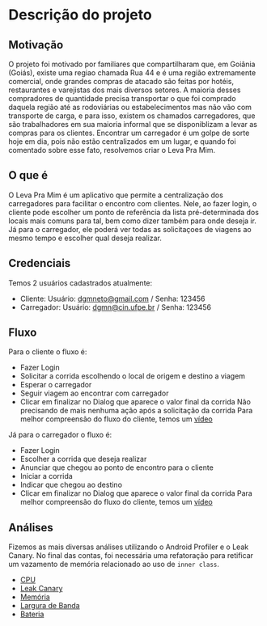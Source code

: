 # Descrição do projeto

## Motivação
O projeto foi motivado por familiares que compartilharam que, em Goiânia (Goiás), existe uma regiao chamada Rua 44 e é uma região extremamente comercial, onde grandes compras de atacado são feitas por hotéis, restaurantes e varejistas dos mais diversos setores.
A maioria desses compradores de quantidade precisa transportar o que foi comprado daquela região até as rodoviárias ou estabelecimentos mas não vão com transporte de carga, e para isso, existem os chamados carregadores, que são trabalhadores em sua maioria informal que se disponiblizam a levar as compras para os clientes.
Encontrar um carregador é um golpe de sorte hoje em dia, pois não estão centralizados em um lugar, e quando foi comentado sobre esse fato, resolvemos criar o Leva Pra Mim.

## O que é
O Leva Pra Mim é um aplicativo que permite a centralização dos carregadores para facilitar o encontro com clientes. Nele, ao fazer login, o cliente pode escolher um ponto de referência da lista pré-determinada dos locais mais comuns para tal, bem como dizer também para onde deseja ir.
Já para o carregador, ele poderá ver todas as solicitaçoes de viagens ao mesmo tempo e escolher qual deseja realizar.

## Credenciais

Temos 2 usuários cadastrados atualmente:
 - Cliente: Usuário: dgmneto@gmail.com / Senha: 123456
 - Carregador: Usuário: dgmn@cin.ufpe.br / Senha: 123456

## Fluxo
Para o cliente o fluxo é:
- Fazer Login
- Solicitar a corrida escolhendo o local de origem e destino a viagem
- Esperar o carregador
- Seguir viagem ao encontrar com carregador
- Clicar em finalizar no Dialog que aparece o valor final da corrida
Não precisando de mais nenhuma ação após a solicitação da corrida
Para melhor compreensão do fluxo do cliente, temos um [vídeo](https://drive.google.com/file/d/1l21x8F5WoJhqeSE8mjfzILv9sfPog76Z/view?usp=sharing)

Já para o carregador o fluxo é:
- Fazer Login
- Escolher a corrida que deseja realizar
- Anunciar que chegou ao ponto de encontro para o cliente
- Iniciar a corrida
- Indicar que chegou ao destino
- Clicar em finalizar no Dialog que aparece o valor final da corrida
Para melhor compreensão do fluxo do cliente, temos um [vídeo](https://drive.google.com/file/d/1uETxwV79MGKZuTHPEAEusY1unOQOwz7t/view?usp=sharing)

## Análises

Fizemos as mais diversas análises utilizando o Android Profiler e o Leak Canary. No final das contas, foi necessária uma refatoração para retificar um vazamento de memória relacionado ao uso de `inner class`.
- [CPU](./report/CPU.md)
- [Leak Canary](./report/LEAK_CANARY.md)
- [Memória](./report/MEMORY.md)
- [Largura de Banda](./report/BAND_WIDTH.md)
- [Bateria](./report/BATTERY.md)